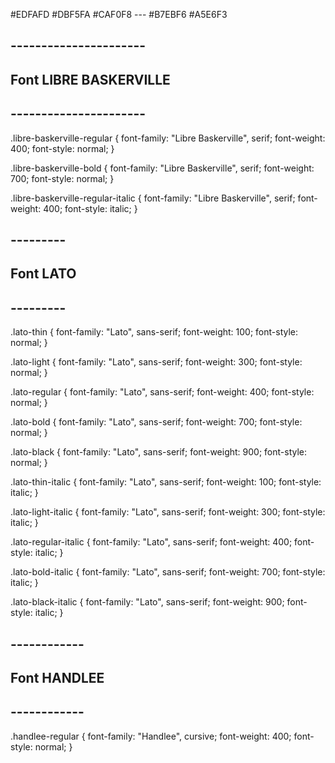 
#EDFAFD
#DBF5FA
#CAF0F8 ---
#B7EBF6
#A5E6F3



## ----------------------
## Font LIBRE BASKERVILLE
## ----------------------

.libre-baskerville-regular {
  font-family: "Libre Baskerville", serif;
  font-weight: 400;
  font-style: normal;
}

.libre-baskerville-bold {
  font-family: "Libre Baskerville", serif;
  font-weight: 700;
  font-style: normal;
}

.libre-baskerville-regular-italic {
  font-family: "Libre Baskerville", serif;
  font-weight: 400;
  font-style: italic;
}

## ---------
## Font LATO
## ---------

.lato-thin {
  font-family: "Lato", sans-serif;
  font-weight: 100;
  font-style: normal;
}

.lato-light {
  font-family: "Lato", sans-serif;
  font-weight: 300;
  font-style: normal;
}

.lato-regular {
  font-family: "Lato", sans-serif;
  font-weight: 400;
  font-style: normal;
}

.lato-bold {
  font-family: "Lato", sans-serif;
  font-weight: 700;
  font-style: normal;
}

.lato-black {
  font-family: "Lato", sans-serif;
  font-weight: 900;
  font-style: normal;
}

.lato-thin-italic {
  font-family: "Lato", sans-serif;
  font-weight: 100;
  font-style: italic;
}

.lato-light-italic {
  font-family: "Lato", sans-serif;
  font-weight: 300;
  font-style: italic;
}

.lato-regular-italic {
  font-family: "Lato", sans-serif;
  font-weight: 400;
  font-style: italic;
}

.lato-bold-italic {
  font-family: "Lato", sans-serif;
  font-weight: 700;
  font-style: italic;
}

.lato-black-italic {
  font-family: "Lato", sans-serif;
  font-weight: 900;
  font-style: italic;
}

## ------------
## Font HANDLEE
## ------------

.handlee-regular {
  font-family: "Handlee", cursive;
  font-weight: 400;
  font-style: normal;
}


